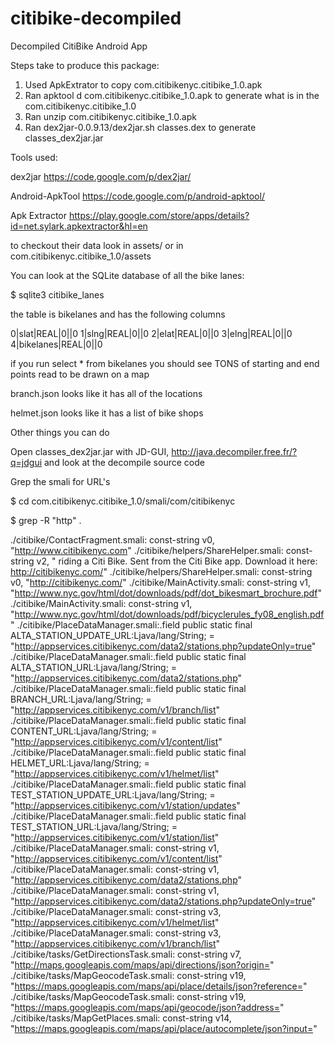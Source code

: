 citibike-decompiled
===================

Decompiled CitiBike Android App 

Steps take to produce this package:

1) Used ApkExtrator to copy com.citibikenyc.citibike_1.0.apk
2) Ran apktool d com.citibikenyc.citibike_1.0.apk to generate what is in the com.citibikenyc.citibike_1.0
3) Ran unzip com.citibikenyc.citibike_1.0.apk
4) Ran dex2jar-0.0.9.13/dex2jar.sh classes.dex to generate classes_dex2jar.jar

Tools used:

dex2jar
https://code.google.com/p/dex2jar/

Android-ApkTool
https://code.google.com/p/android-apktool/

Apk Extractor
https://play.google.com/store/apps/details?id=net.sylark.apkextractor&hl=en


to checkout their data look in assets/ or in com.citibikenyc.citibike_1.0/assets

You can look at the SQLite database of all the bike lanes:

$ sqlite3 citibike_lanes

the table is bikelanes and has the following columns 

0|slat|REAL|0||0
1|slng|REAL|0||0
2|elat|REAL|0||0
3|elng|REAL|0||0
4|bikelanes|REAL|0||0

if you run select * from bikelanes you should see TONS of starting and end points read to be drawn on a map

branch.json looks like it has all of the locations

helmet.json looks like it has a list of bike shops

Other things you can do

Open classes_dex2jar.jar with JD-GUI, http://java.decompiler.free.fr/?q=jdgui and look at the decompile source code

Grep the smali for URL's

$ cd com.citibikenyc.citibike_1.0/smali/com/citibikenyc

$ grep -R "http" .

./citibike/ContactFragment.smali:    const-string v0, "http://www.citibikenyc.com"
./citibike/helpers/ShareHelper.smali:    const-string v2, " riding a Citi Bike. Sent from the Citi Bike app. Download it here: http://citibikenyc.com/"
./citibike/helpers/ShareHelper.smali:    const-string v0, "http://citibikenyc.com/"
./citibike/MainActivity.smali:    const-string v1, "http://www.nyc.gov/html/dot/downloads/pdf/dot_bikesmart_brochure.pdf"
./citibike/MainActivity.smali:    const-string v1, "http://www.nyc.gov/html/dot/downloads/pdf/bicyclerules_fy08_english.pdf"
./citibike/PlaceDataManager.smali:.field public static final ALTA_STATION_UPDATE_URL:Ljava/lang/String; = "http://appservices.citibikenyc.com/data2/stations.php?updateOnly=true"
./citibike/PlaceDataManager.smali:.field public static final ALTA_STATION_URL:Ljava/lang/String; = "http://appservices.citibikenyc.com/data2/stations.php"
./citibike/PlaceDataManager.smali:.field public static final BRANCH_URL:Ljava/lang/String; = "http://appservices.citibikenyc.com/v1/branch/list"
./citibike/PlaceDataManager.smali:.field public static final CONTENT_URL:Ljava/lang/String; = "http://appservices.citibikenyc.com/v1/content/list"
./citibike/PlaceDataManager.smali:.field public static final HELMET_URL:Ljava/lang/String; = "http://appservices.citibikenyc.com/v1/helmet/list"
./citibike/PlaceDataManager.smali:.field public static final TEST_STATION_UPDATE_URL:Ljava/lang/String; = "http://appservices.citibikenyc.com/v1/station/updates"
./citibike/PlaceDataManager.smali:.field public static final TEST_STATION_URL:Ljava/lang/String; = "http://appservices.citibikenyc.com/v1/station/list"
./citibike/PlaceDataManager.smali:    const-string v1, "http://appservices.citibikenyc.com/v1/content/list"
./citibike/PlaceDataManager.smali:    const-string v1, "http://appservices.citibikenyc.com/data2/stations.php"
./citibike/PlaceDataManager.smali:    const-string v1, "http://appservices.citibikenyc.com/data2/stations.php?updateOnly=true"
./citibike/PlaceDataManager.smali:    const-string v3, "http://appservices.citibikenyc.com/v1/helmet/list"
./citibike/PlaceDataManager.smali:    const-string v3, "http://appservices.citibikenyc.com/v1/branch/list"
./citibike/tasks/GetDirectionsTask.smali:    const-string v7, "http://maps.googleapis.com/maps/api/directions/json?origin="
./citibike/tasks/MapGeocodeTask.smali:    const-string v19, "https://maps.googleapis.com/maps/api/place/details/json?reference="
./citibike/tasks/MapGeocodeTask.smali:    const-string v19, "https://maps.googleapis.com/maps/api/geocode/json?address="
./citibike/tasks/MapGetPlaces.smali:    const-string v14, "https://maps.googleapis.com/maps/api/place/autocomplete/json?input="




